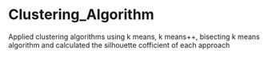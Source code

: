 # Clustering_Algorithm
Applied clustering algorithms using k means, k means++, bisecting k means algorithm and calculated the silhouette cofficient of each approach
